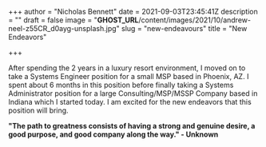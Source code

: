 +++
author = "Nicholas Bennett"
date = 2021-09-03T23:45:41Z
description = ""
draft = false
image = "__GHOST_URL__/content/images/2021/10/andrew-neel-z55CR_d0ayg-unsplash.jpg"
slug = "new-endeavours"
title = "New Endeavors"

+++


After spending the 2 years in a luxury resort environment, I moved on to take a Systems Engineer position for a small MSP based in Phoenix, AZ. I spent about 6 months in this position before finally taking a Systems Administrator position for a large Consulting/MSP/MSSP Company based in Indiana which I started today. I am excited for the new endeavors that this position will bring.

**"The path to greatness consists of having a strong and genuine desire, a good purpose, and good company along the way."  - Unknown**

